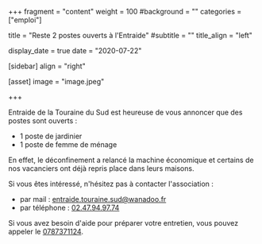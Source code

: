 +++
fragment = "content"
weight = 100
#background = ""
categories = ["emploi"]

title = "Reste 2 postes ouverts à l'Entraide"
#subtitle = ""
title_align = "left"

display_date = true
date = "2020-07-22"

    
[sidebar]
  align = "right"

[asset]
  image = "image.jpeg"
  
+++

Entraide de la Touraine du Sud est heureuse de vous annoncer que des postes sont ouverts :

* 1 poste de jardinier
* 1 poste de femme de ménage

En effet, le déconfinement a relancé la machine économique et certains de nos vacanciers ont déjà repris place dans leurs maisons.

Si vous êtes intéressé, n'hésitez pas à contacter l'association :

* par mail : <a href="mailto:entraide.touraine.sud@wanadoo.fr">entraide.touraine.sud@wanadoo.fr</a>
* par téléphone : <a href="tel://02.47.94.97.74">02.47.94.97.74</a>  

Si vous avez besoin d'aide pour préparer votre entretien, vous pouvez appeler le <a href="0787371124">0787371124</a>.
